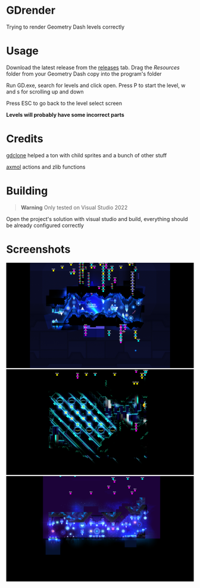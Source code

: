 # GDrender
Trying to render Geometry Dash levels correctly

# Usage
Download the latest release from the [releases](https://github.com/maxnut/gdrender/releases/latest) tab. Drag the _Resources_ folder from your Geometry Dash copy into the program's folder

Run GD.exe, search for levels and click open. Press P to start the level, w and s for scrolling up and down

Press ESC to go back to the level select screen

__Levels will probably have some incorrect parts__

# Credits

[gdclone](https://github.com/opstic/gdclone) helped a ton with child sprites and a bunch of other stuff

[axmol](https://github.com/axmolengine/axmol) actions and zlib functions

# Building
> **Warning**
> Only tested on Visual Studio 2022

Open the project's solution with visual studio and build, everything should be already configured correctly

# Screenshots

![ss1](/images/ss1.png)
![ss2](/images/ss2.png)
![ss3](/images/ss3.png)
